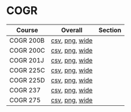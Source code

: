 # COGR

| Course | Overall | Section |
| ------ | ------- | ------- |
| COGR 200B | [csv](https://github.com/UCSD-Historical-Enrollment-Data/2025Winter/blob/main/overall/COGR%20200B.csv), [png](https://raw.githubusercontent.com/UCSD-Historical-Enrollment-Data/2025Winter/main/plot_overall/COGR%20200B.png), [wide](https://raw.githubusercontent.com/UCSD-Historical-Enrollment-Data/2025Winter/main/plot_overall_wide/COGR%20200B.png) |  |
| COGR 200C | [csv](https://github.com/UCSD-Historical-Enrollment-Data/2025Winter/blob/main/overall/COGR%20200C.csv), [png](https://raw.githubusercontent.com/UCSD-Historical-Enrollment-Data/2025Winter/main/plot_overall/COGR%20200C.png), [wide](https://raw.githubusercontent.com/UCSD-Historical-Enrollment-Data/2025Winter/main/plot_overall_wide/COGR%20200C.png) |  |
| COGR 201J | [csv](https://github.com/UCSD-Historical-Enrollment-Data/2025Winter/blob/main/overall/COGR%20201J.csv), [png](https://raw.githubusercontent.com/UCSD-Historical-Enrollment-Data/2025Winter/main/plot_overall/COGR%20201J.png), [wide](https://raw.githubusercontent.com/UCSD-Historical-Enrollment-Data/2025Winter/main/plot_overall_wide/COGR%20201J.png) |  |
| COGR 225C | [csv](https://github.com/UCSD-Historical-Enrollment-Data/2025Winter/blob/main/overall/COGR%20225C.csv), [png](https://raw.githubusercontent.com/UCSD-Historical-Enrollment-Data/2025Winter/main/plot_overall/COGR%20225C.png), [wide](https://raw.githubusercontent.com/UCSD-Historical-Enrollment-Data/2025Winter/main/plot_overall_wide/COGR%20225C.png) |  |
| COGR 225D | [csv](https://github.com/UCSD-Historical-Enrollment-Data/2025Winter/blob/main/overall/COGR%20225D.csv), [png](https://raw.githubusercontent.com/UCSD-Historical-Enrollment-Data/2025Winter/main/plot_overall/COGR%20225D.png), [wide](https://raw.githubusercontent.com/UCSD-Historical-Enrollment-Data/2025Winter/main/plot_overall_wide/COGR%20225D.png) |  |
| COGR 237 | [csv](https://github.com/UCSD-Historical-Enrollment-Data/2025Winter/blob/main/overall/COGR%20237.csv), [png](https://raw.githubusercontent.com/UCSD-Historical-Enrollment-Data/2025Winter/main/plot_overall/COGR%20237.png), [wide](https://raw.githubusercontent.com/UCSD-Historical-Enrollment-Data/2025Winter/main/plot_overall_wide/COGR%20237.png) |  |
| COGR 275 | [csv](https://github.com/UCSD-Historical-Enrollment-Data/2025Winter/blob/main/overall/COGR%20275.csv), [png](https://raw.githubusercontent.com/UCSD-Historical-Enrollment-Data/2025Winter/main/plot_overall/COGR%20275.png), [wide](https://raw.githubusercontent.com/UCSD-Historical-Enrollment-Data/2025Winter/main/plot_overall_wide/COGR%20275.png) |  |
